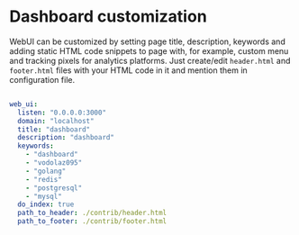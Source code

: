 Dashboard customization
=============================
WebUI can be customized by setting page title, description, keywords and adding static HTML
code snippets to page with, for example, custom menu and tracking pixels for analytics platforms.
Just create/edit `header.html` and `footer.html` files with your HTML code in it and mention them in configuration file.

```yaml

web_ui:
  listen: "0.0.0.0:3000"
  domain: "localhost"
  title: "dashboard"
  description: "dashboard"
  keywords:
    - "dashboard"
    - "vodolaz095"
    - "golang"
    - "redis"
    - "postgresql"
    - "mysql"
  do_index: true
  path_to_header: ./contrib/header.html
  path_to_footer: ./contrib/footer.html


```
